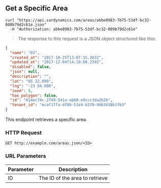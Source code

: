 ## Get a Specific Area

```shell
curl "https://api.sardynamics.com/areas/abbe0983-7b75-53df-bc32-009b79d2c61e.json"
  -H "Authorization: abbe0983-7b75-53df-bc32-009b79d2c61e"
```

> The response to this request is a JSON object structured like this:

```json
{
  "name": "02",
  "created_at": "2017-10-25T13:07:15.283Z",
  "updated_at": "2017-12-04T14:19:08.239Z",
  "disabled": false,
  "json": null,
  "description": "",
  "lat": "65 32.000",
  "lng": "-23 04.000",
  "zoom": 8,
  "has_polygon": false,
  "id": "614ec74c-2749-541a-ab68-e8ccc3da2b26",
  "tenant_id": "ecaf17fa-df8b-51e9-b370-9963438b1fb3"
}
```

This endpoint retrieves a specific area.

### HTTP Request

`GET http://example.com/areas.json/<ID>`

### URL Parameters

| Parameter | Description                    |
| --------- | ------------------------------ |
| ID        | The ID of the area to retrieve |
